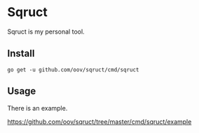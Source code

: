 # Sqruct

Sqruct is my personal tool.

## Install
```
go get -u github.com/oov/sqruct/cmd/sqruct
```

## Usage

There is an example.

https://github.com/oov/sqruct/tree/master/cmd/sqruct/example
